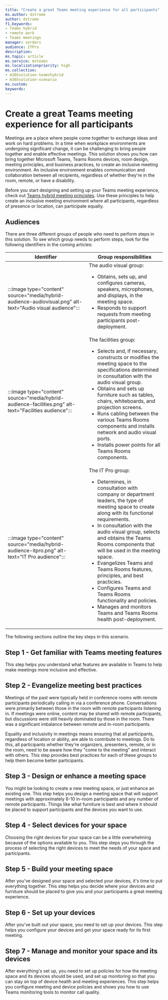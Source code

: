 ```yaml
---
title: "Create a great Teams meeting experience for all participants"
ms.author: dstrome
author: dstrome
f1.keywords:
- Teams hybrid
- remote work
- Teams meetings
manager: serdars
audience: ITPro
description: 
ms.topic: article
ms.service: msteams
ms.localizationpriority: high
ms.collection:
- m365solution-teamshybrid
- m365solution-scenario
ms.custom: 
keywords: 
---
```


# Create a great Teams meeting experience for all participants

Meetings are a place where people come together to exchange ideas and work on hard problems. In a time when workplace environments are undergoing significant change, it can be challenging to bring people together and enable effective meetings. This solution shows you how can bring together Microsoft Teams, Teams Rooms devices, room design, meeting principles, and business practices, to create an inclusive meeting environment. An inclusive environment enables communication and collaboration between all recipients, regardless of whether they're in the room, remote, or have a disability.

Before you start designing and setting up your Teams meeting experience, check out [Teams hybrid meeting principles](hybrid-meetings-principles.md). Use these principles to help create an inclusive meeting environment where all participants, regardless of presence or location, can participate equally.

## Audiences

There are three different groups of people who need to perform steps in this solution. To see which group needs to perform steps, look for the following identifiers in the coming articles:


|Identifier  |Group responsibilities  |
|---------|---------|
|:::image type="content" source="media/hybrid-audience-audiovisual.png" alt-text="Audio visual audience":::    | The audio visual group: <ul><li> Obtains, sets up, and configures cameras, speakers, microphones, and displays, in the meeting space.</li><li>Responds to support requests from meeting participants post-deployment.        |
|:::image type="content" source="media/hybrid-audience-facilities.png" alt-text="Facilities audience":::     | The facilities group: <ul><li> Selects and, if necessary, constructs or modifies the meeting space to the specifications determined in consultation with the audio visual group.</li><li> Obtains and sets up furniture such as tables, chairs, whiteboards, and projection screens.</li><li>Runs cabling between the various Teams Rooms components and installs network and audio visual ports.</li><li>Installs power points for all Teams Rooms components.</li></ul>       |
|:::image type="content" source="media/hybrid-audience-itpro.png" alt-text="IT Pro audience":::     | The IT Pro group: <ul><li>Determines, in consultation with company or department leaders, the type of meeting space to create along with its functional requirements.</li><li>In consultation with the audio visual group, selects and obtains the Teams Rooms components that will be used in the meeting space.</li><li>Evangelizes Teams and Teams Rooms features, principles, and best practicies.</li><li>Configures Teams and Teams Rooms functionality and policies.</li><li>Manages and monitors Teams and Teams Rooms health post-deployment.</ul>        | 

The following sections outline the key steps in this scenario.

## Step 1 - Get familiar with Teams meeting features

This step helps you understand what features are available in Teams to help make meetings more inclusive and effective.

## Step 2 - Evangelize meeting best practices

Meetings of the past were typically held in conference rooms with remote participants periodically calling in via a conference phone. Conversations were primarily between those in the room with remote participants listening in. If meetings were online, content may be shared with remote participants, but discussions were still heavily dominated by those in the room. There was a significant imbalance between remote and in-room participants.

Equality and inclusivity in meetings means ensuring that all participants, regardless of location or ability, are able to contribute to meetings. Do to this, all participants whether they're organizers, presenters, remote, or in the room, need to be aware how they "come to the meeting" and interact with others. This step provides best practices for each of these groups to help them become better participants.

## Step 3 - Design or enhance a meeting space

You might be looking to create a new meeting space, or just enhance an existing one. This step helps you design a meeting space that will support meetings with approximately 6-10 in-room participants and any number of remote participants. Things like what furniture is best and where it should be placed to support participants and the devices you want to use.

## Step 4 - Select devices for your space

Choosing the right devices for your space can be a little overwhelming because of the options available to you. This step steps you through the process of selecting the right devices to meet the needs of your space and participants.

## Step 5 - Build your meeting space

After you've designed your space and selected your devices, it's time to put everything together. This step helps you decide where your devices and furniture should be placed to give you and your participants a great meeting experience.

## Step 6 - Set up your devices

After you've built out your space, you need to set up your devices. This step helps you configure your devices and get your space ready for its first meeting.

## Step 7 - Manage and monitor your space and its devices

After everything's set up, you need to set up policies for how the meeting space and its devices should be used, and set up monitoring so that you can stay on top of device health and meeting experiences. This step helps you configure meeting and device policies and shows you how to use Teams monitoring tools to monitor call quality.
